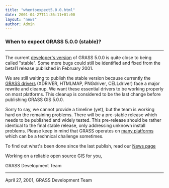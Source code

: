 ```yaml
---
title: "whentoexpect5.0.0.html"
date: 2001-04-27T11:36:11+01:00
layout: "news"
author: Admin
---
```


### When to expect GRASS 5.0.0 (stable)?

------------------------------------------------------------------------

The current [developer's version](../grasscvs.html) of GRASS 5.0.0 is
quite close to being called \"stable\". Some more bugs could still be
identified and fixed from the beta11 release published in February
2001.

We are still waiting to publish the stable version because currently
the [GRASS drivers](../gdp/html_grass5/drivers.html) (XDRIVER, HTMLMAP,
PNGdriver, CELLdriver) face a major rewrite and cleanup. We want these
essential drivers to be working properly on most platforms. This cleanup
is considered to be the last change before publishing GRASS GIS
5.0.0.

Sorry to say, we cannot provide a timeline (yet), but the team is
working hard on the remaining problems. There will be a pre-stable
release which needs to be published and widely tested. This pre-release
should be rather identical to the final stable release, only addressing
unknown install problems. Please keep in mind that GRASS operates on
[many platforms](../general.html#platforms) which can be a technical
challenge sometimes.

To find out what's been done since the last publish, read our
[News page](http://freegis.org/cgi-bin/viewcvs.cgi/~checkout~/grass/NEWS.html)

Working on a reliable open source GIS for you,

GRASS Development Team

------------------------------------------------------------------------

April 27, 2001, GRASS Development Team
